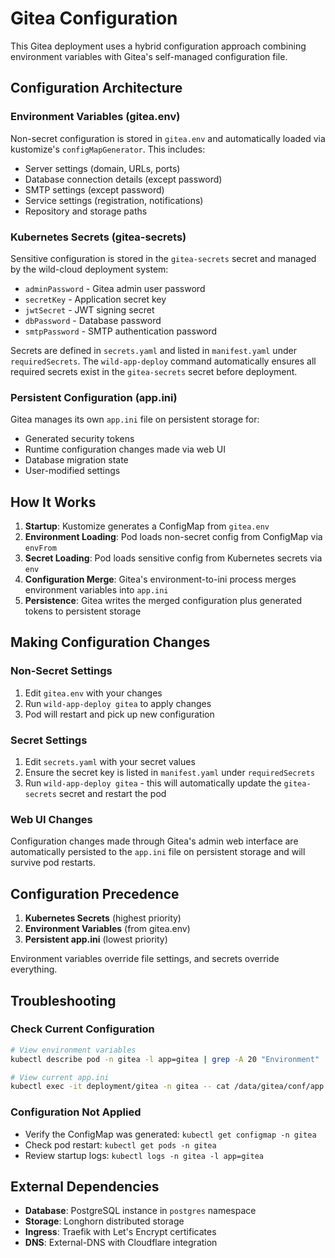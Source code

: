 # Gitea Configuration

This Gitea deployment uses a hybrid configuration approach combining environment variables with Gitea's self-managed configuration file.

## Configuration Architecture

### Environment Variables (gitea.env)
Non-secret configuration is stored in `gitea.env` and automatically loaded via kustomize's `configMapGenerator`. This includes:
- Server settings (domain, URLs, ports)
- Database connection details (except password)
- SMTP settings (except password)
- Service settings (registration, notifications)
- Repository and storage paths

### Kubernetes Secrets (gitea-secrets)
Sensitive configuration is stored in the `gitea-secrets` secret and managed by the wild-cloud deployment system:
- `adminPassword` - Gitea admin user password
- `secretKey` - Application secret key
- `jwtSecret` - JWT signing secret
- `dbPassword` - Database password
- `smtpPassword` - SMTP authentication password

Secrets are defined in `secrets.yaml` and listed in `manifest.yaml` under `requiredSecrets`. The `wild-app-deploy` command automatically ensures all required secrets exist in the `gitea-secrets` secret before deployment.

### Persistent Configuration (app.ini)
Gitea manages its own `app.ini` file on persistent storage for:
- Generated security tokens
- Runtime configuration changes made via web UI
- Database migration state
- User-modified settings

## How It Works

1. **Startup**: Kustomize generates a ConfigMap from `gitea.env`
2. **Environment Loading**: Pod loads non-secret config from ConfigMap via `envFrom`
3. **Secret Loading**: Pod loads sensitive config from Kubernetes secrets via `env`
4. **Configuration Merge**: Gitea's environment-to-ini process merges environment variables into `app.ini`
5. **Persistence**: Gitea writes the merged configuration plus generated tokens to persistent storage

## Making Configuration Changes

### Non-Secret Settings
1. Edit `gitea.env` with your changes
2. Run `wild-app-deploy gitea` to apply changes
3. Pod will restart and pick up new configuration

### Secret Settings
1. Edit `secrets.yaml` with your secret values
2. Ensure the secret key is listed in `manifest.yaml` under `requiredSecrets`
3. Run `wild-app-deploy gitea` - this will automatically update the `gitea-secrets` secret and restart the pod

### Web UI Changes
Configuration changes made through Gitea's admin web interface are automatically persisted to the `app.ini` file on persistent storage and will survive pod restarts.

## Configuration Precedence

1. **Kubernetes Secrets** (highest priority)
2. **Environment Variables** (from gitea.env)
3. **Persistent app.ini** (lowest priority)

Environment variables override file settings, and secrets override everything.

## Troubleshooting

### Check Current Configuration
```bash
# View environment variables
kubectl describe pod -n gitea -l app=gitea | grep -A 20 "Environment"

# View current app.ini
kubectl exec -it deployment/gitea -n gitea -- cat /data/gitea/conf/app.ini
```

### Configuration Not Applied
- Verify the ConfigMap was generated: `kubectl get configmap -n gitea`
- Check pod restart: `kubectl get pods -n gitea`
- Review startup logs: `kubectl logs -n gitea -l app=gitea`


## External Dependencies

- **Database**: PostgreSQL instance in `postgres` namespace
- **Storage**: Longhorn distributed storage
- **Ingress**: Traefik with Let's Encrypt certificates
- **DNS**: External-DNS with Cloudflare integration